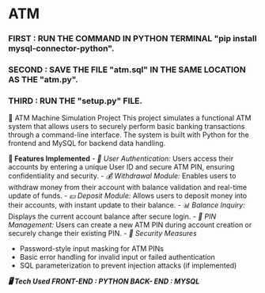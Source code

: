 # ATM
### FIRST : RUN THE COMMAND IN PYTHON TERMINAL "pip install mysql-connector-python".
### SECOND : SAVE THE FILE "atm.sql" IN THE SAME LOCATION AS THE "atm.py".
### THIRD : RUN THE "setup.py" FILE.

🏦 ATM Machine Simulation Project
This project simulates a functional ATM system that allows users to securely perform basic banking transactions through a command-line interface. The system is built with Python for the frontend and MySQL for backend data handling.

**🔧 Features Implemented**
*- 🔐 User Authentication:*
 Users access their accounts by entering a unique User ID and secure ATM PIN, ensuring confidentiality and security.
*- 💰 Withdrawal Module:*
Enables users to withdraw money from their account with balance validation and real-time update of funds.
*- 💵 Deposit Module:*
 Allows users to deposit money into their accounts, with instant update to their balance.
*- 📊 Balance Inquiry:*
 Displays the current account balance after secure login.
*- 🔄 PIN Management:*
 Users can create a new ATM PIN during account creation or securely change their existing PIN.
*- 🔐 Security Measures*
- Password-style input masking for ATM PINs
- Basic error handling for invalid input or failed authentication
- SQL parameterization to prevent injection attacks (if implemented)

***🖥️ Tech Used
FRONT-END : PYTHON
BACK- END : MYSQL***
